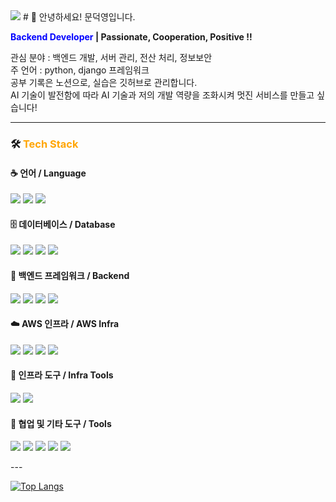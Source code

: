 <!-- header -->
<img src="https://capsule-render.vercel.app/api?type=waving&color=0:0F2027,50:203A43,100:2C5364&height=200&section=header&text=Hello%20I'm%20MoonDY&fontSize=40&fontColor=ffffff&animation=twinkling"/>
# 👋 안녕하세요! 문덕영입니다.

**<span style="color:blue"> Backend Developer </span> | Passionate, Cooperation, Positive !!**

관심 분야 : 백엔드 개발, 서버 관리, 전산 처리, 정보보안<br>
주 언어 : python, django 프레임워크<br>
공부 기록은 노션으로, 실습은 깃허브로 관리합니다.<br>
AI 기술이 발전함에 따라 AI 기술과 저의 개발 역량을 조화시켜 멋진 서비스를 만들고 싶습니다!<br>

---

### 🛠️ <span style="color:#ffa500">Tech Stack</span>
#### ☕ 언어 / Language  
<p>
  <img src="https://img.shields.io/badge/java-007396?style=for-the-badge&logo=java&logoColor=white">
  <img src="https://img.shields.io/badge/javascript-F7DF1E?style=for-the-badge&logo=javascript&logoColor=black">
  <img src="https://img.shields.io/badge/python-3776AB?style=for-the-badge&logo=python&logoColor=white">
</p>

#### 🗄️ 데이터베이스 / Database  
<p>
  <img src="https://img.shields.io/badge/mysql-4479A1?style=for-the-badge&logo=mysql&logoColor=white">
  <img src="https://img.shields.io/badge/postgresql-4169E1?style=for-the-badge&logo=postgresql&logoColor=white">
  <img src="https://img.shields.io/badge/sqlite3-003B57?style=for-the-badge&logo=sqlite&logoColor=white">
  <img src="https://img.shields.io/badge/redis-DC382D?style=for-the-badge&logo=redis&logoColor=white">
</p>

#### 🧩 백엔드 프레임워크 / Backend  
<p>
  <img src="https://img.shields.io/badge/springboot-6DB33F?style=for-the-badge&logo=springboot&logoColor=white">
  <img src="https://img.shields.io/badge/express-000000?style=for-the-badge&logo=express&logoColor=white">
  <img src="https://img.shields.io/badge/django-092E20?style=for-the-badge&logo=django&logoColor=white">
  <img src="https://img.shields.io/badge/node.js-339933?style=for-the-badge&logo=Node.js&logoColor=white">
</p>

#### ☁️ AWS 인프라 / AWS Infra  
<p>
  <img src="https://img.shields.io/badge/aws%20rds-527FFF?style=for-the-badge&logo=amazonrds&logoColor=white">
  <img src="https://img.shields.io/badge/amazon%20ec2-FF9900?style=for-the-badge&logo=amazonec2&logoColor=white">
  <img src="https://img.shields.io/badge/amazon%20s3-569A31?style=for-the-badge&logo=amazons3&logoColor=white">
  <img src="https://img.shields.io/badge/amazonaws-232F3E?style=for-the-badge&logo=amazonaws&logoColor=white">
</p>

#### 🧱 인프라 도구 / Infra Tools  
<p>
  <img src="https://img.shields.io/badge/nginx-009639?style=for-the-badge&logo=nginx&logoColor=white">
  <img src="https://img.shields.io/badge/docker-2496ED?style=for-the-badge&logo=docker&logoColor=white">
</p>

#### 🧰 협업 및 기타 도구 / Tools  
<p>
  <img src="https://img.shields.io/badge/swagger-85EA2D?style=for-the-badge&logo=swagger&logoColor=black">
  <img src="https://img.shields.io/badge/notion-000000?style=for-the-badge&logo=notion&logoColor=white">
  <img src="https://img.shields.io/badge/github-181717?style=for-the-badge&logo=github&logoColor=white">
  <img src="https://img.shields.io/badge/git-F05032?style=for-the-badge&logo=git&logoColor=white">
  <img src="https://img.shields.io/badge/postman-FF6C37?style=for-the-badge&logo=postman&logoColor=white">
</p>
---

[![Top Langs](https://github-readme-stats.vercel.app/api/top-langs/?username=mdy3722&layout=compact)](https://github.com/mdy3722/github-readme-stats)
